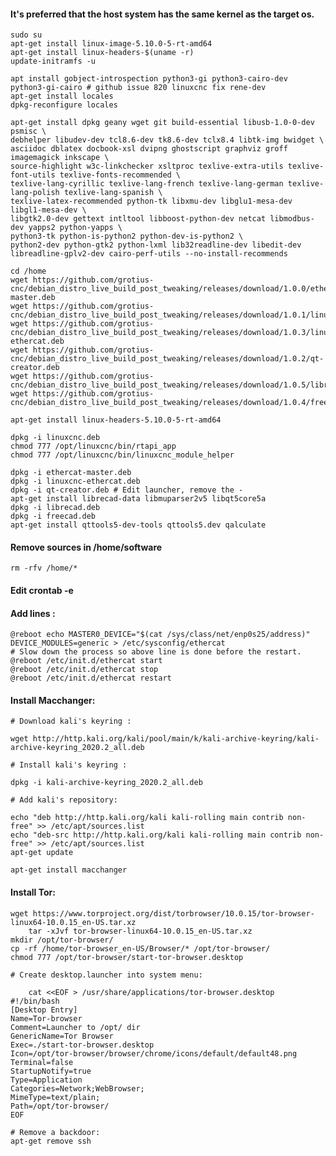 #### It's preferred that the host system has the same kernel as the target os.

    sudo su
    apt-get install linux-image-5.10.0-5-rt-amd64
    apt-get install linux-headers-$(uname -r)
    update-initramfs -u

    apt install gobject-introspection python3-gi python3-cairo-dev python3-gi-cairo # github issue 820 linuxcnc fix rene-dev
    apt-get install locales
    dpkg-reconfigure locales

    apt-get install dpkg geany wget git build-essential libusb-1.0-0-dev psmisc \
    debhelper libudev-dev tcl8.6-dev tk8.6-dev tclx8.4 libtk-img bwidget \
    asciidoc dblatex docbook-xsl dvipng ghostscript graphviz groff imagemagick inkscape \
    source-highlight w3c-linkchecker xsltproc texlive-extra-utils texlive-font-utils texlive-fonts-recommended \
    texlive-lang-cyrillic texlive-lang-french texlive-lang-german texlive-lang-polish texlive-lang-spanish \
    texlive-latex-recommended python-tk libxmu-dev libglu1-mesa-dev libgl1-mesa-dev \
    libgtk2.0-dev gettext intltool libboost-python-dev netcat libmodbus-dev yapps2 python-yapps \
    python3-tk python-is-python2 python-dev-is-python2 \
    python2-dev python-gtk2 python-lxml lib32readline-dev libedit-dev libreadline-gplv2-dev cairo-perf-utils --no-install-recommends

    cd /home
    wget https://github.com/grotius-cnc/debian_distro_live_build_post_tweaking/releases/download/1.0.0/ethercat-master.deb
    wget https://github.com/grotius-cnc/debian_distro_live_build_post_tweaking/releases/download/1.0.1/linuxcnc.deb
    wget https://github.com/grotius-cnc/debian_distro_live_build_post_tweaking/releases/download/1.0.3/linuxcnc-ethercat.deb
    wget https://github.com/grotius-cnc/debian_distro_live_build_post_tweaking/releases/download/1.0.2/qt-creator.deb
    wget https://github.com/grotius-cnc/debian_distro_live_build_post_tweaking/releases/download/1.0.5/librecad.deb
    wget https://github.com/grotius-cnc/debian_distro_live_build_post_tweaking/releases/download/1.0.4/freecad.deb

    apt-get install linux-headers-5.10.0-5-rt-amd64 

    dpkg -i linuxcnc.deb 
    chmod 777 /opt/linuxcnc/bin/rtapi_app 
    chmod 777 /opt/linuxcnc/bin/linuxcnc_module_helper

    dpkg -i ethercat-master.deb 
    dpkg -i linuxcnc-ethercat.deb 
    dpkg -i qt-creator.deb # Edit launcher, remove the -
    apt-get install librecad-data libmuparser2v5 libqt5core5a 
    dpkg -i librecad.deb 
    dpkg -i freecad.deb 
    apt-get install qttools5-dev-tools qttools5.dev qalculate 

#### Remove sources in /home/software
    rm -rfv /home/*

#### Edit crontab -e
#### Add lines :
    @reboot echo MASTER0_DEVICE="$(cat /sys/class/net/enp0s25/address)" DEVICE_MODULES=generic > /etc/sysconfig/ethercat 
    # Slow down the process so above line is done before the restart. 
    @reboot /etc/init.d/ethercat start
    @reboot /etc/init.d/ethercat stop
    @reboot /etc/init.d/ethercat restart

#### Install Macchanger:

	# Download kali's keyring :

	wget http://http.kali.org/kali/pool/main/k/kali-archive-keyring/kali-archive-keyring_2020.2_all.deb

	# Install kali's keyring :

	dpkg -i kali-archive-keyring_2020.2_all.deb

	# Add kali's repository:

	echo "deb http://http.kali.org/kali kali-rolling main contrib non-free" >> /etc/apt/sources.list 
	echo "deb-src http://http.kali.org/kali kali-rolling main contrib non-free" >> /etc/apt/sources.list 
	apt-get update

	apt-get install macchanger

#### Install Tor:

	wget https://www.torproject.org/dist/torbrowser/10.0.15/tor-browser-linux64-10.0.15_en-US.tar.xz
        tar -xJvf tor-browser-linux64-10.0.15_en-US.tar.xz
	mkdir /opt/tor-browser/
	cp -rf /home/tor-browser_en-US/Browser/* /opt/tor-browser/
	chmod 777 /opt/tor-browser/start-tor-browser.desktop
	
	# Create desktop.launcher into system menu:

        cat <<EOF > /usr/share/applications/tor-browser.desktop
	#!/bin/bash
	[Desktop Entry]
	Name=Tor-browser
	Comment=Launcher to /opt/ dir
	GenericName=Tor Browser
	Exec=./start-tor-browser.desktop
	Icon=/opt/tor-browser/browser/chrome/icons/default/default48.png
	Terminal=false
	StartupNotify=true
	Type=Application
	Categories=Network;WebBrowser;
	MimeType=text/plain;
	Path=/opt/tor-browser/
	EOF

	# Remove a backdoor:
	apt-get remove ssh

	




	




